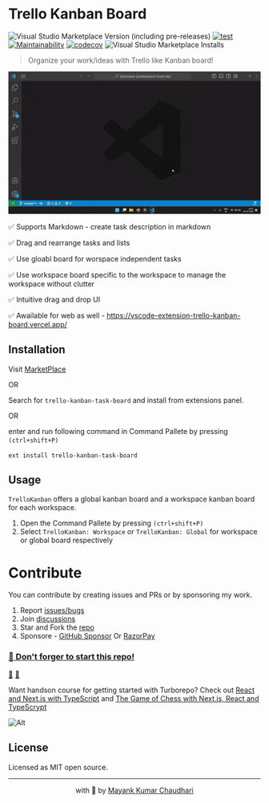 # Trello Kanban Board

![Visual Studio Marketplace Version (including pre-releases)](https://img.shields.io/visual-studio-marketplace/v/mayank1513.trello-kanban-task-board) [![test](https://github.com/mayank1513/vscode-extension-trello-kanban-board/actions/workflows/test.yml/badge.svg)](https://github.com/mayank1513/vscode-extension-trello-kanban-board/actions/workflows/test.yml) [![Maintainability](https://api.codeclimate.com/v1/badges/ac44e4371dd3a274285e/maintainability)](https://codeclimate.com/github/mayank1513/vscode-extension-trello-kanban-board/maintainability) [![codecov](https://codecov.io/gh/mayank1513/vscode-extension-trello-kanban-board/graph/badge.svg)](https://codecov.io/gh/mayank1513/vscode-extension-trello-kanban-board) ![Visual Studio Marketplace Installs](https://img.shields.io/visual-studio-marketplace/i/mayank1513.trello-kanban-task-board)

> Organize your work/ideas with Trello like Kanban board!

![Demo](trello-kanabn.gif)

✅ Supports Markdown - create task description in markdown

✅ Drag and rearrange tasks and lists

✅ Use gloabl board for worspace independent tasks

✅ Use workspace board specific to the workspace to manage the workspace without clutter

✅ Intuitive drag and drop UI

✅ Awailable for web as well - https://vscode-extension-trello-kanban-board.vercel.app/

## Installation

Visit [MarketPlace](https://marketplace.visualstudio.com/items?itemName=mayank1513.trello-kanban-task-board)

OR

Search for `trello-kanban-task-board` and install from extensions panel.

OR

enter and run following command in Command Pallete by pressing `(ctrl+shift+P)`

```
ext install trello-kanban-task-board
```

## Usage

`TrelloKanban` offers a global kanban board and a workspace kanban board for each workspace.

1. Open the Command Pallete by pressing `(ctrl+shift+P)`
2. Select `TrelloKanban: Workspace` or `TrelloKanban: Global` for workspace or global board respectively

# Contribute

You can contribute by creating issues and PRs or by sponsoring my work.

1. Report [issues/bugs](https://github.com/mayank1513/vscode-extension-trello-kanban-board/issues)
2. Join [discussions](https://github.com/mayank1513/vscode-extension-trello-kanban-board/discussions)
3. Star and Fork the [repo](https://github.com/mayank1513/vscode-extension-trello-kanban-board)
4. Sponsore - [GitHub Sponsor](https://github.com/sponsors/mayank1513) Or [RazorPay](https://pages.razorpay.com/mayank1513)

### [🤩 Don't forger to start this repo!](https://github.com/mayank1513/vscode-extension-trello-kanban-board)

[💖](https://github.com/mayank1513/vscode-extension-trello-kanban-board) [🌟](https://github.com/mayank1513/vscode-extension-trello-kanban-board)

Want handson course for getting started with Turborepo? Check out [React and Next.js with TypeScript](https://www.udemy.com/course/react-and-next-js-with-typescript/?referralCode=7202184A1E57C3DCA8B2) and [The Game of Chess with Next.js, React and TypeScrypt](https://www.udemy.com/course/game-of-chess-with-nextjs-react-and-typescrypt/?referralCode=851A28F10B254A8523FE)

![Alt](https://repobeats.axiom.co/api/embed/8aced6446b2124d2b592d67a91a1ad4a90aabbb6.svg "Repobeats analytics image")

## License

Licensed as MIT open source.

<hr />

<p align="center" style="text-align:center">with 💖 by <a href="https://mayank-chaudhari.vercel.app" target="_blank">Mayank Kumar Chaudhari</a></p>
